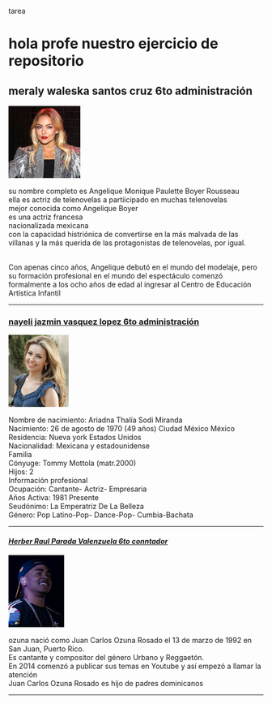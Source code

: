 tarea
<html lang="en">
<head>
    <meta charset="UTF-8">
    <meta name="viewport" content="width=device-width, initial-scale=1.0">
    <title>tarea</title>
</head>
<body>
    <h1>hola  profe nuestro  ejercicio de repositorio  </h1>
    <h2><b>meraly waleska santos cruz 6to administración</b></h2>
    <img src="angeli.jpg" alt="angeli" with="200" height="142"/>
    <p>su nombre completo es Angelique Monique Paulette Boyer Rousseau <br>
    ella es actriz de telenovelas  a partiicipado en muchas telenovelas<br>
    mejor conocida como Angelique Boyer <br> es una actriz francesa<br> nacionalizada mexicana<br> con la capacidad histriónica de convertirse en la más malvada de las villanas y la más querida de las protagonistas de telenovelas, por igual. </p>
    <br>Con apenas cinco años, Angelique debutó en el mundo del modelaje, pero su formación profesional en el mundo del espectáculo comenzó formalmente a los ocho años de edad al ingresar al Centro de Educación Artística Infantil
    <hr color="pink" size="12px"> 
</hr>
 <h3><u>nayeli jazmin vasquez lopez 6to administración</u></h3>
 <img src="thalia.jpg" alt="angeli" with="200" height="142"/>
 <p> Nombre de nacimiento: Ariadna Thalía Sodi Miranda<br>
Nacimiento: 26 de agosto de 1970 (49 años) Ciudad México México<br>
Residencia: Nueva york Estados Unidos<br>
Nacionalidad: Mexicana y estadounidense<br>
Familia<br>
Cónyuge: Tommy Mottola (matr.2000)<br>
Hijos: 2<br>
Información profesional<br>
Ocupación: Cantante- Actriz- Empresaria<br>
Años Activa: 1981 Presente<br>
Seudónimo: La Emperatriz De La Belleza<br>
Género: Pop Latino-Pop- Dance-Pop- Cumbia-Bachata</p>
 <hr color="Purple" size="12px"> 
  <h4><i><u>Herber Raul Parada Valenzuela 6to conntador</u></i></h4>
  <img src="ozuna.jpg" alt="angeli" with="200" height="142"/>
  <p>ozuna nació como Juan Carlos Ozuna Rosado el 13 de marzo de 1992 en San Juan, Puerto Rico.<br> 
    Es cantante y compositor del género Urbano y Reggaetón.<br> 
    En 2014 comenzó a publicar sus temas en Youtube y así empezó a llamar la atención<br>
    Juan Carlos Ozuna Rosado es hijo de padres dominicanos </p>
  <hr color="blue" size="12px"> 

</body>
</html>
